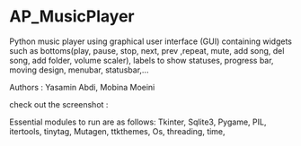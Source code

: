 # AP_MusicPlayer

Python music player using graphical user interface (GUI) containing widgets such as
bottoms(play, pause, stop, next, prev ,repeat, mute, add song, del song, add folder,
volume scaler), labels to show statuses, progress bar, moving design, menubar, statusbar,...

Authors : Yasamin Abdi, Mobina Moeini

check out the screenshot : [](https://gofile.io/d/e7ymLp)

Essential modules to run are as follows:
Tkinter,
Sqlite3,
Pygame,
PIL,
itertools,
tinytag,
Mutagen,
ttkthemes,
Os, threading, time,